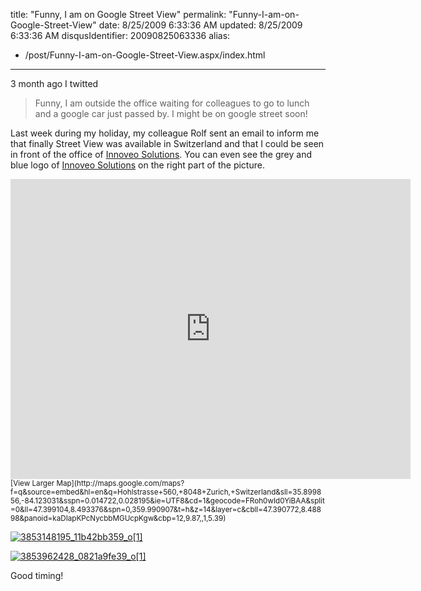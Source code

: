 title: "Funny, I am on Google Street View"
permalink: "Funny-I-am-on-Google-Street-View"
date: 8/25/2009 6:33:36 AM
updated: 8/25/2009 6:33:36 AM
disqusIdentifier: 20090825063336
alias:
 - /post/Funny-I-am-on-Google-Street-View.aspx/index.html
---
3 month ago I twitted 

> Funny, I am outside the office waiting for colleagues to go to lunch and a google car just passed by. I might be on google street soon!
<!-- more -->

Last week during my holiday, my colleague Rolf sent an email to inform me that finally Street View was available in Switzerland and that I could be seen in front of the office of [Innoveo Solutions](http://www.innoveo.com/). You can even see the grey and blue logo of [Innoveo Solutions](http://www.innoveo.com/) on the right part of the picture.

<iframe height="480" marginheight="0" src="http://maps.google.com/maps/sv?cbp=12,9.87,,1,5.39&cbll=47.390772,8.48898&panoid=&v=1&hl=en&gl=" frameborder="0" width="640" marginwidth="0" scrolling="no"></iframe>      
<small>[View Larger Map](http://maps.google.com/maps?f=q&source=embed&hl=en&q=Hohlstrasse+560,+8048+Zurich,+Switzerland&sll=35.899856,-84.123031&sspn=0.014722,0.028195&ie=UTF8&cd=1&geocode=FRoh0wId0YiBAA&split=0&ll=47.399104,8.493376&spn=0,359.990907&t=h&z=14&layer=c&cbll=47.390772,8.48898&panoid=kaDIapKPcNycbbMGUcpKgw&cbp=12,9.87,,1,5.39)</small>

[![3853148195_11b42bb359_o[1]](http://weblogs.asp.net/blogs/lkempe/3853148195_11b42bb359_o1_54294821.png "3853148195_11b42bb359_o[1]")](http://maps.google.com/maps?f=q&source=s_q&hl=en&q=Hohlstrasse+560,+8048+Zurich,+Switzerland&sll=35.899856,-84.123031&sspn=0.014722,0.028195&ie=UTF8&cd=1&geocode=FRoh0wId0YiBAA&split=0&ll=47.390585,8.48785&spn=0.001387,0.009093&t=h&z=18&layer=c&cbll=47.390772,8.48898&panoid=kaDIapKPcNycbbMGUcpKgw&cbp=11,9.87,,1,5.39)

[![3853962428_0821a9fe39_o[1]](http://weblogs.asp.net/blogs/lkempe/3853962428_0821a9fe39_o1_0FFCF072.png "3853962428_0821a9fe39_o[1]")](http://maps.google.com/maps?f=q&source=s_q&hl=en&q=Hohlstrasse+560,+8048+Zurich,+Switzerland&sll=35.899856,-84.123031&sspn=0.014722,0.028195&ie=UTF8&cd=1&geocode=FRoh0wId0YiBAA&split=0&ll=47.390854,8.488677&spn=0.005549,0.028195&t=h&z=16&layer=c&cbll=47.390861,8.488668&panoid=5-ixbhDK_OQKBD-PIKmd3A&cbp=11,79.07,,1,1.22) 

Good timing!
